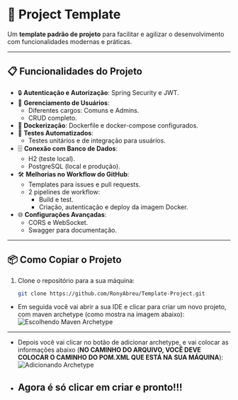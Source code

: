 # 🚀 Project Template

Um **template padrão de projeto** para facilitar e agilizar o desenvolvimento com funcionalidades modernas e práticas.

---

## 📋 Funcionalidades do Projeto

- 🔒 **Autenticação e Autorização**: Spring Security e JWT.
- 👥 **Gerenciamento de Usuários**:
    - Diferentes cargos: Comuns e Admins.
    - CRUD completo.
- 🐳 **Dockerização**: Dockerfile e docker-compose configurados.
- 🧪 **Testes Automatizados**:
    - Testes unitários e de integração para usuários.
- 🗄️ **Conexão com Banco de Dados**:
    - H2 (teste local).
    - PostgreSQL (local e produção).
- 🛠️ **Melhorias no Workflow do GitHub**:
    - Templates para issues e pull requests.
    - 2 pipelines de workflow:
        - Build e test.
        - Criação, autenticação e deploy da imagem Docker.
- 🌐 **Configurações Avançadas**:
    - CORS e WebSocket.
    - Swagger para documentação.

---

## 📦 Como Copiar o Projeto

1. Clone o repositório para a sua máquina:
   ```bash
   git clone https://github.com/RonyAbreu/Template-Project.git


- Em seguida você vai abrir a sua IDE e clicar para criar um novo projeto, com maven archetype (como mostra na imagem abaixo):
![Escolhendo Maven Archetype](./img1.png)

---

- Depois você vai clicar no botão de adicionar archetype, e vai colocar as informações abaixo (**NO CAMINHO DO ARQUIVO, VOCÊ DEVE COLOCAR O CAMINHO DO POM.XML QUE ESTÁ NA SUA MÁQUINA**):
![Adicionando Archetype](./img2.png)

- ## **Agora é só clicar em criar e pronto!!!**

